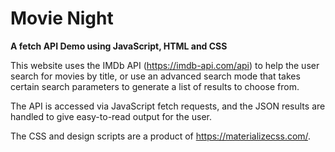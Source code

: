 # Movie Night 
**A fetch API Demo using JavaScript, HTML and CSS**

This website uses the IMDb API (https://imdb-api.com/api) to help the user search for movies by title, or use an advanced search mode that takes certain search parameters
to generate a list of results to choose from.

The API is accessed via JavaScript fetch requests, and the JSON results are handled to give easy-to-read output for the user.

The CSS and design scripts are a product of https://materializecss.com/.
